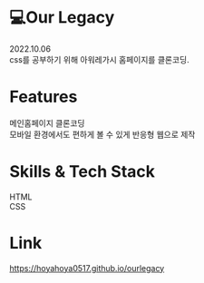 # 💻Our Legacy
2022.10.06<br>
css를 공부하기 위해 아워레가시 홈페이지를 클론코딩.<br>
# Features
메인홈페이지 클론코딩<br>
모바일 환경에서도 편하게 볼 수 있게 반응형 웹으로 제작<br>
# Skills & Tech Stack
HTML<br>
CSS<br>
# Link
https://hoyahoya0517.github.io/ourlegacy
